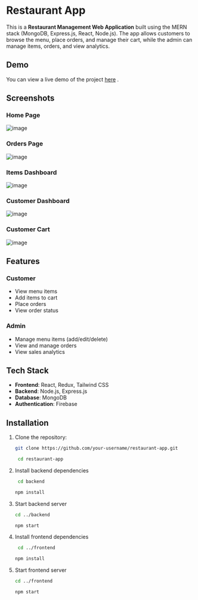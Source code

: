 # Restaurant App

This is a **Restaurant Management Web Application** built using the MERN stack (MongoDB, Express.js, React, Node.js). The app allows customers to browse the menu, place orders, and manage their cart, while the admin can manage items, orders, and view analytics.

## Demo

You can view a live demo of the project [here](https://restaurant-order-kartik.vercel.app/sign-in) .

## Screenshots

### Home Page
![image](https://github.com/user-attachments/assets/ee6fcdef-6f61-4ddd-801d-df9d70443bd9)

### Orders Page
![image](https://github.com/user-attachments/assets/a901b18c-2666-499d-b142-703a29b18ce2)

### Items Dashboard
![image](https://github.com/user-attachments/assets/1e3d2fa5-3bc1-447b-b98e-0f91d2b6cb07)

### Customer Dashboard
![image](https://github.com/user-attachments/assets/719b397c-588b-4413-b287-23f5b6eca40f)

### Customer Cart
![image](https://github.com/user-attachments/assets/9333082c-ed83-4e9c-b339-2ecdc69c8645)
## Features

### Customer
- View menu items
- Add items to cart
- Place orders
- View order status

### Admin
- Manage menu items (add/edit/delete)
- View and manage orders
- View sales analytics

## Tech Stack
- **Frontend**: React, Redux, Tailwind CSS
- **Backend**: Node.js, Express.js
- **Database**: MongoDB
- **Authentication**: Firebase
  

## Installation

1. Clone the repository:

   ```bash
   git clone https://github.com/your-username/restaurant-app.git
   ```
   ```bash
    cd restaurant-app
   ```

2. Install backend dependencies
   ```bash
    cd backend
   ```
    ```bash
    npm install
    ```

3. Start backend server
    ```bash
    cd ../backend
    ```
    ```bash
    npm start
    ```

4. Install frontend dependencies
   ```bash
    cd ../frontend
   ```
   ```bash
   npm install
   ```
5. Start frontend server
    ```bash
    cd ../frontend
    ```
    ```bash
    npm start
    ```





